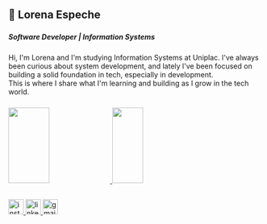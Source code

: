 <h2 align="left">🦋 Lorena Espeche</h2>

###

<h5 align="left">Software Developer | Information Systems</h5>

###

<p align="left">Hi, I'm Lorena and I'm studying Information Systems at Uniplac. l've always been curious about system development, and lately l've been focused on building a solid foundation in tech, especially in development. <br>This is where I share what I'm learning and building as I grow in the tech world.</p>

###

<div>
  <a href="https://github.com/lorenaespeche">
  <img width= "40%" height="150" src="https://github-readme-stats.vercel.app/api?username=lorenaespeche&count_private=true&show_icons=true&include_all_commits=true&theme=radical">
  <img width= "35%" height="150" src="https://github-readme-stats.vercel.app/api/top-langs/?username=lorenaespeche&layout=compact&theme=radical">
</div>

##
<div align="left">
  <a href="https://www.instagram.com/lorenaespeche?igsh=NjVtbHptbjlpcTE0&utm_source=qr"><img src="https://img.shields.io/static/v1?message=Instagram&logo=instagram&label=&color=E4405F&logoColor=white&labelColor=&style=for-the-badge" height="30" alt="instagram logo"  />
  <a href="https://www.linkedin.com/in/lorenaespeche/"><img src="https://img.shields.io/static/v1?message=LinkedIn&logo=linkedin&label=&color=0077B5&logoColor=white&labelColor=&style=for-the-badge" height="30" alt="linkedin logo"  />
  <a href="mailto:lorenamesquitaespeche@gmail.com"><img src="https://img.shields.io/static/v1?message=Gmail&logo=gmail&label=&color=D14836&logoColor=white&labelColor=&style=for-the-badge" height="30" alt="gmail logo"  />
</div>
